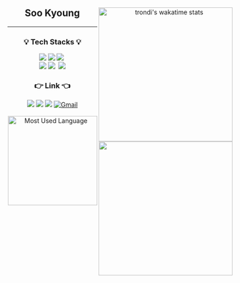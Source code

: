 <div align="center">
 <img align="right" alt="trondi's wakatime stats" src="https://github-readme-stats.vercel.app/api/wakatime?username=trondi" width="300px" />

## Soo Kyoung

<hr>

### 💡 Tech Stacks 💡

<div align="center">
    <img src="https://img.shields.io/badge/JavaScript-F7DF1E?style=flat-square&logo=JavaScript&logoColor=white"/>
    <img src="https://img.shields.io/badge/React-61DAFB?style=flat-square&logo=React&logoColor=white"/>
    <img src="https://img.shields.io/badge/TypeScript-3178C6?style=flat-square&logo=TypeScript&logoColor=white"/>&nbsp;
    <br /> 
    <img src="https://img.shields.io/badge/Redux-3178C6?style=flat-square&logo=Redux&logoColor=white"/>
    <img src="https://img.shields.io/badge/Node.js-339933?style=flat-square&logo=Node.js&logoColor=white"/>&nbsp;
    <img src="https://img.shields.io/badge/MongoDB-47A248?style=flat-square&logo=MongoDB&logoColor=white"/>
<br />

  <img align="right" src="https://github-readme-stats.vercel.app/api?username=trondi" width="300px" />
<h3> 👉 Link 👈</h3>
<a href="https://github.com/trondi" target="_blank"><img src="https://img.shields.io/badge/TIL-ffff00?style=flat-square&logo=Github&logoColor=white"  /></a>
<a href="https://github.com/trondi" target="_blank"><img src="https://img.shields.io/badge/Github-ffff?style=flat-square&logo=Github&logoColor=white"  /></a>
<a href="https://trond-soo.tistory.com/" target="_blank"><img src="https://img.shields.io/badge/Blog-ff5722?style=flat-square&logo=Blogger&logoColor=white"  /></a>
<a href="mailto:trond746@gmail.com" target="_blank"><img src="https://img.shields.io/badge/Gmail-D14836?style=flat-square&logo=gmail&logoColor=white"  alt="Gmail" /></a>

</div>
<br />
<img align="" alt="Most Used Language" src="https://github-readme-stats.vercel.app/api/top-langs/?username=trondi&layout=compact" width="200px" />
</div>
